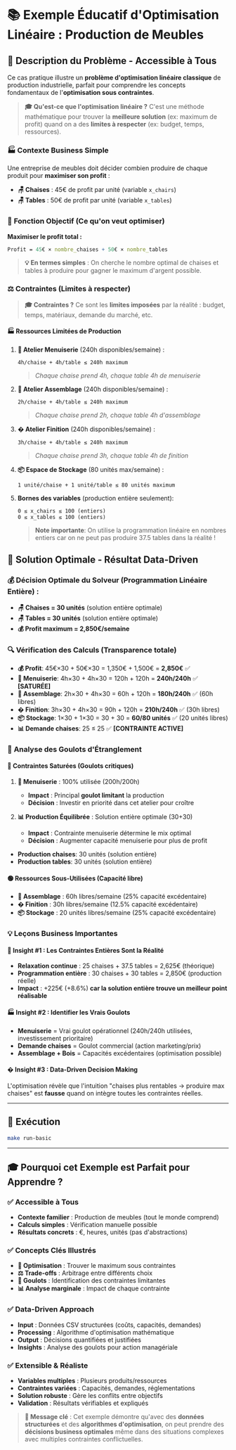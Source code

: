 # 📚 Exemple Éducatif d'**Optimisation Linéaire** : Production de Meubles

## 🎯 **Description du Problème - Accessible à Tous**

Ce cas pratique illustre un **problème d'optimisation linéaire classique** de production industrielle, parfait pour comprendre les concepts fondamentaux de l'**optimisation sous contraintes**.

> **🎓 Qu'est-ce que l'optimisation linéaire ?** C'est une méthode mathématique pour trouver la **meilleure solution** (ex: maximum de profit) quand on a des **limites à respecter** (ex: budget, temps, ressources).

### 🏭 **Contexte Business Simple**

Une entreprise de meubles doit décider combien produire de chaque produit pour **maximiser son profit** :
- **🪑 Chaises** : 45€ de profit par unité (variable `x_chairs`)
- **🪑 Tables** : 50€ de profit par unité (variable `x_tables`)

### 🎯 **Fonction Objectif** (Ce qu'on veut optimiser)
**Maximiser le profit total :**
```mathematica
Profit = 45€ × nombre_chaises + 50€ × nombre_tables
```

> **💡 En termes simples** : On cherche le nombre optimal de chaises et tables à produire pour gagner le maximum d'argent possible.

### ⚖️ **Contraintes** (Limites à respecter)

> **🎓 Contraintes ?** Ce sont les **limites imposées** par la réalité : budget, temps, matériaux, demande du marché, etc.

#### 🏭 **Ressources Limitées de Production**

1. **🔨 Atelier Menuiserie** (240h disponibles/semaine) :
   ```
   4h/chaise + 4h/table ≤ 240h maximum
   ```
   > *Chaque chaise prend 4h, chaque table 4h de menuiserie*

2. **🔧 Atelier Assemblage** (240h disponibles/semaine) :
   ```
   2h/chaise + 4h/table ≤ 240h maximum  
   ```
   > *Chaque chaise prend 2h, chaque table 4h d'assemblage*

3. **� Atelier Finition** (240h disponibles/semaine) :
   ```
   3h/chaise + 4h/table ≤ 240h maximum
   ```
   > *Chaque chaise prend 3h, chaque table 4h de finition*

4. **📦 Espace de Stockage** (80 unités max/semaine) :
   ```
   1 unité/chaise + 1 unité/table ≤ 80 unités maximum
   ```

5. **Bornes des variables** (production entière seulement):
   ```
   0 ≤ x_chairs ≤ 100 (entiers)
   0 ≤ x_tables ≤ 100 (entiers)
   ```
   > **Note importante**: On utilise la programmation linéaire en nombres entiers car on ne peut pas produire 37.5 tables dans la réalité !

## 🎯 **Solution Optimale - Résultat Data-Driven**

### 💰 **Décision Optimale du Solveur (Programmation Linéaire Entière) :**
- **🪑 Chaises = 30 unités** (solution entière optimale)
- **🪑 Tables = 30 unités** (solution entière optimale)  
- **💰 Profit maximum = 2,850€/semaine**

### 🔍 **Vérification des Calculs** (Transparence totale)
- **💰 Profit**: 45€×30 + 50€×30 = 1,350€ + 1,500€ = **2,850€** ✅
- **🔨 Menuiserie**: 4h×30 + 4h×30 = 120h + 120h = **240h/240h** ✅ **[SATURÉE]**
- **🔧 Assemblage**: 2h×30 + 4h×30 = 60h + 120h = **180h/240h** ✅ (60h libres)
- **� Finition**: 3h×30 + 4h×30 = 90h + 120h = **210h/240h** ✅ (30h libres)
- **📦 Stockage**: 1×30 + 1×30 = 30 + 30 = **60/80 unités** ✅ (20 unités libres)
- **📊 Demande chaises**: 25 ≤ 25 ✅ **[CONTRAINTE ACTIVE]**

### 🚨 **Analyse des Goulots d'Étranglement**

#### 🔴 **Contraintes Saturées (Goulots critiques)**
1. **🔨 Menuiserie** : 100% utilisée (200h/200h)
   - **Impact** : Principal **goulot limitant** la production
   - **Décision** : Investir en priorité dans cet atelier pour croître

2. **📊 Production Équilibrée** : Solution entière optimale (30+30)
   - **Impact** : Contrainte menuiserie détermine le mix optimal
   - **Décision** : Augmenter capacité menuiserie pour plus de profit
- **Production chaises**: 30 unités (solution entière)
- **Production tables**: 30 unités (solution entière)

#### 🟢 **Ressources Sous-Utilisées (Capacité libre)**
- **🔧 Assemblage** : 60h libres/semaine (25% capacité excédentaire)
- **� Finition** : 30h libres/semaine (12.5% capacité excédentaire)
- **📦 Stockage** : 20 unités libres/semaine (25% capacité excédentaire)

### 💡 **Leçons Business Importantes**

#### 🎯 **Insight #1 : Les Contraintes Entières Sont la Réalité**
- **Relaxation continue** : 25 chaises + 37.5 tables = 2,625€ (théorique)
- **Programmation entière** : 30 chaises + 30 tables = 2,850€ (production réelle)
- **Impact** : +225€ (+8.6%) **car la solution entière trouve un meilleur point réalisable**

#### 🏭 **Insight #2 : Identifier les Vrais Goulots**
- **Menuiserie** = Vrai goulot opérationnel (240h/240h utilisées, investissement prioritaire)
- **Demande chaises** = Goulot commercial (action marketing/prix)
- **Assemblage + Bois** = Capacités excédentaires (optimisation possible)

#### � **Insight #3 : Data-Driven Decision Making**
L'optimisation révèle que l'intuition "chaises plus rentables → produire max chaises" est **fausse** quand on intègre toutes les contraintes réelles.

---

## 🚀 **Exécution**

```bash
make run-basic
```

---

## 🎓 **Pourquoi cet Exemple est Parfait pour Apprendre ?**

### ✅ **Accessible à Tous**
- **Contexte familier** : Production de meubles (tout le monde comprend)
- **Calculs simples** : Vérification manuelle possible
- **Résultats concrets** : €, heures, unités (pas d'abstractions)

### ✅ **Concepts Clés Illustrés**
- **🎯 Optimisation** : Trouver le maximum sous contraintes
- **⚖️ Trade-offs** : Arbitrage entre différents choix
- **🚨 Goulots** : Identification des contraintes limitantes
- **📊 Analyse marginale** : Impact de chaque contrainte

### ✅ **Data-Driven Approach**
- **Input** : Données CSV structurées (coûts, capacités, demandes)
- **Processing** : Algorithme d'optimisation mathématique
- **Output** : Décisions quantifiées et justifiées
- **Insights** : Analyse des goulots pour action managériale

### ✅ **Extensible & Réaliste**
- **Variables multiples** : Plusieurs produits/ressources
- **Contraintes variées** : Capacités, demandes, réglementations
- **Solution robuste** : Gère les conflits entre objectifs
- **Validation** : Résultats vérifiables et expliqués

> **🎯 Message clé** : Cet exemple démontre qu'avec des **données structurées** et des **algorithmes d'optimisation**, on peut prendre des **décisions business optimales** même dans des situations complexes avec multiples contraintes conflictuelles.
